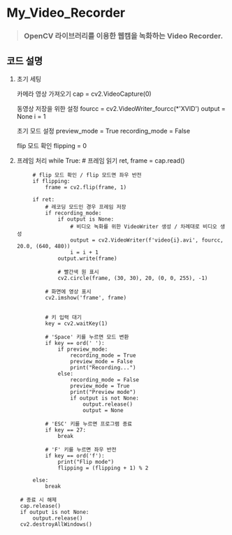 # My_Video_Recorder

> ### OpenCV 라이브러리를 이용한 웹캠을 녹화하는 Video Recorder.

코드 설명
-------------

1. 초기 세팅

    카메라 영상 가져오기
    cap = cv2.VideoCapture(0)
    
    동영상 저장을 위한 설정
    fourcc = cv2.VideoWriter_fourcc(*'XVID')
    output = None
    i = 1
    
    초기 모드 설정
    preview_mode = True
    recording_mode = False

    flip 모드 확인
    flipping = 0

2. 프레임 처리
    while True:
            # 프레임 읽기
            ret, frame = cap.read()

            # flip 모드 확인 / flip 모드면 좌우 반전
            if flipping:
                frame = cv2.flip(frame, 1)
            
            if ret:
                # 레코딩 모드인 경우 프레임 저장
                if recording_mode:
                    if output is None:
                        # 비디오 녹화를 위한 VideoWriter 생성 / 차례대로 비디오 생성
                        output = cv2.VideoWriter(f'video{i}.avi', fourcc, 20.0, (640, 480))
                        i = i + 1
                    output.write(frame)

                    # 빨간색 원 표시
                    cv2.circle(frame, (30, 30), 20, (0, 0, 255), -1)
                
                # 화면에 영상 표시
                cv2.imshow('frame', frame)
                    
                
                # 키 입력 대기
                key = cv2.waitKey(1)
                
                # 'Space' 키를 누르면 모드 변환
                if key == ord(' '):
                    if preview_mode:
                        recording_mode = True
                        preview_mode = False
                        print("Recording...")
                    else:
                        recording_mode = False
                        preview_mode = True
                        print("Preview mode")
                        if output is not None:
                            output.release()
                            output = None
                
                # 'ESC' 키를 누르면 프로그램 종료
                if key == 27:
                    break

                # 'F' 키를 누르면 좌우 반전
                if key == ord('f'):
                    print("Flip mode")
                    flipping = (flipping + 1) % 2
                    
            else:
                break
                
        # 종료 시 해제
        cap.release()
        if output is not None:
            output.release()
        cv2.destroyAllWindows()
